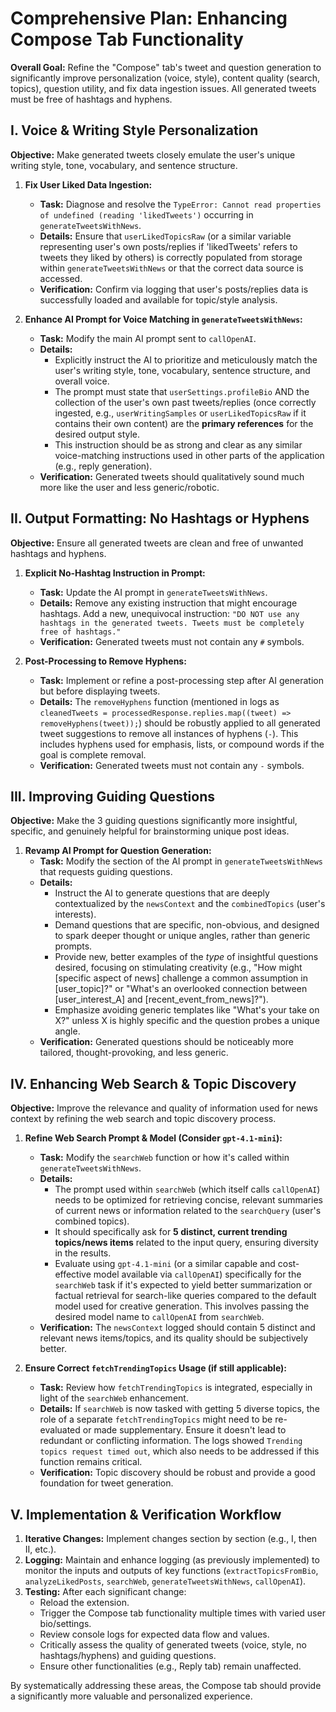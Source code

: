 # Comprehensive Plan: Enhancing Compose Tab Functionality

**Overall Goal:** Refine the "Compose" tab's tweet and question generation to significantly improve personalization (voice, style), content quality (search, topics), question utility, and fix data ingestion issues. All generated tweets must be free of hashtags and hyphens.

## I. Voice & Writing Style Personalization

**Objective:** Make generated tweets closely emulate the user's unique writing style, tone, vocabulary, and sentence structure.

1.  **Fix User Liked Data Ingestion:**

    - **Task:** Diagnose and resolve the `TypeError: Cannot read properties of undefined (reading 'likedTweets')` occurring in `generateTweetsWithNews`.
    - **Details:** Ensure that `userLikedTopicsRaw` (or a similar variable representing user's own posts/replies if 'likedTweets' refers to tweets they liked by others) is correctly populated from storage within `generateTweetsWithNews` or that the correct data source is accessed.
    - **Verification:** Confirm via logging that user's posts/replies data is successfully loaded and available for topic/style analysis.

2.  **Enhance AI Prompt for Voice Matching in `generateTweetsWithNews`:**
    - **Task:** Modify the main AI prompt sent to `callOpenAI`.
    - **Details:**
      - Explicitly instruct the AI to prioritize and meticulously match the user's writing style, tone, vocabulary, sentence structure, and overall voice.
      - The prompt must state that `userSettings.profileBio` AND the collection of the user's own past tweets/replies (once correctly ingested, e.g., `userWritingSamples` or `userLikedTopicsRaw` if it contains their own content) are the **primary references** for the desired output style.
      - This instruction should be as strong and clear as any similar voice-matching instructions used in other parts of the application (e.g., reply generation).
    - **Verification:** Generated tweets should qualitatively sound much more like the user and less generic/robotic.

## II. Output Formatting: No Hashtags or Hyphens

**Objective:** Ensure all generated tweets are clean and free of unwanted hashtags and hyphens.

1.  **Explicit No-Hashtag Instruction in Prompt:**

    - **Task:** Update the AI prompt in `generateTweetsWithNews`.
    - **Details:** Remove any existing instruction that might encourage hashtags. Add a new, unequivocal instruction: `"DO NOT use any hashtags in the generated tweets. Tweets must be completely free of hashtags."`
    - **Verification:** Generated tweets must not contain any `#` symbols.

2.  **Post-Processing to Remove Hyphens:**
    - **Task:** Implement or refine a post-processing step after AI generation but before displaying tweets.
    - **Details:** The `removeHyphens` function (mentioned in logs as `cleanedTweets = processedResponse.replies.map((tweet) => removeHyphens(tweet));`) should be robustly applied to all generated tweet suggestions to remove all instances of hyphens (`-`). This includes hyphens used for emphasis, lists, or compound words if the goal is complete removal.
    - **Verification:** Generated tweets must not contain any `-` symbols.

## III. Improving Guiding Questions

**Objective:** Make the 3 guiding questions significantly more insightful, specific, and genuinely helpful for brainstorming unique post ideas.

1.  **Revamp AI Prompt for Question Generation:**
    - **Task:** Modify the section of the AI prompt in `generateTweetsWithNews` that requests guiding questions.
    - **Details:**
      - Instruct the AI to generate questions that are deeply contextualized by the `newsContext` and the `combinedTopics` (user's interests).
      - Demand questions that are specific, non-obvious, and designed to spark deeper thought or unique angles, rather than generic prompts.
      - Provide new, better examples of the _type_ of insightful questions desired, focusing on stimulating creativity (e.g., "How might [specific aspect of news] challenge a common assumption in [user_topic]?" or "What's an overlooked connection between [user_interest_A] and [recent_event_from_news]?").
      - Emphasize avoiding generic templates like "What's your take on X?" unless X is highly specific and the question probes a unique angle.
    - **Verification:** Generated questions should be noticeably more tailored, thought-provoking, and less generic.

## IV. Enhancing Web Search & Topic Discovery

**Objective:** Improve the relevance and quality of information used for news context by refining the web search and topic discovery process.

1.  **Refine Web Search Prompt & Model (Consider `gpt-4.1-mini`):**

    - **Task:** Modify the `searchWeb` function or how it's called within `generateTweetsWithNews`.
    - **Details:**
      - The prompt used within `searchWeb` (which itself calls `callOpenAI`) needs to be optimized for retrieving concise, relevant summaries of current news or information related to the `searchQuery` (user's combined topics).
      - It should specifically ask for **5 distinct, current trending topics/news items** related to the input query, ensuring diversity in the results.
      - Evaluate using `gpt-4.1-mini` (or a similar capable and cost-effective model available via `callOpenAI`) specifically for the `searchWeb` task if it's expected to yield better summarization or factual retrieval for search-like queries compared to the default model used for creative generation. This involves passing the desired model name to `callOpenAI` from `searchWeb`.
    - **Verification:** The `newsContext` logged should contain 5 distinct and relevant news items/topics, and its quality should be subjectively better.

2.  **Ensure Correct `fetchTrendingTopics` Usage (if still applicable):**
    - **Task:** Review how `fetchTrendingTopics` is integrated, especially in light of the `searchWeb` enhancement.
    - **Details:** If `searchWeb` is now tasked with getting 5 diverse topics, the role of a separate `fetchTrendingTopics` might need to be re-evaluated or made supplementary. Ensure it doesn't lead to redundant or conflicting information. The logs showed `Trending topics request timed out`, which also needs to be addressed if this function remains critical.
    - **Verification:** Topic discovery should be robust and provide a good foundation for tweet generation.

## V. Implementation & Verification Workflow

1.  **Iterative Changes:** Implement changes section by section (e.g., I, then II, etc.).
2.  **Logging:** Maintain and enhance logging (as previously implemented) to monitor the inputs and outputs of key functions (`extractTopicsFromBio`, `analyzeLikedPosts`, `searchWeb`, `generateTweetsWithNews`, `callOpenAI`).
3.  **Testing:** After each significant change:
    - Reload the extension.
    - Trigger the Compose tab functionality multiple times with varied user bio/settings.
    - Review console logs for expected data flow and values.
    - Critically assess the quality of generated tweets (voice, style, no hashtags/hyphens) and guiding questions.
    - Ensure other functionalities (e.g., Reply tab) remain unaffected.

By systematically addressing these areas, the Compose tab should provide a significantly more valuable and personalized experience.
